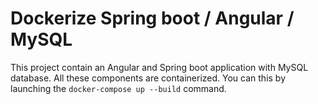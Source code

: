 # Dockerize Spring boot / Angular / MySQL

This project contain an Angular and Spring boot application with MySQL database. All these components are containerized.
You can this by launching the `docker-compose up --build` command.